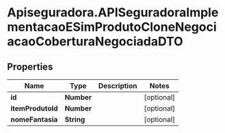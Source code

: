 # Apiseguradora.APISeguradoraImplementacaoESimProdutoCloneNegociacaoCoberturaNegociadaDTO

## Properties
Name | Type | Description | Notes
------------ | ------------- | ------------- | -------------
**id** | **Number** |  | [optional] 
**itemProdutoId** | **Number** |  | [optional] 
**nomeFantasia** | **String** |  | [optional] 


